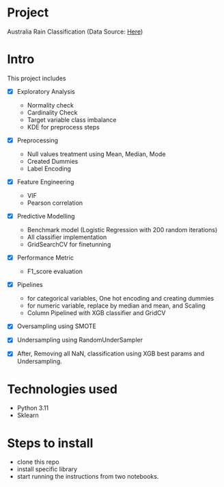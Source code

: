 

# Project
Australia Rain Classification (Data Source: [Here](https://www.kaggle.com/datasets/jsphyg/weather-dataset-rattle-package))

# Intro #
This project includes
- [x] Exploratory Analysis
  - Normality check
  - Cardinality Check
  - Target variable class imbalance
  - KDE for preprocess steps
- [x] Preprocessing
  - Null values treatment using Mean, Median, Mode
  - Created Dummies
  - Label Encoding 
- [x] Feature Engineering
  - VIF
  - Pearson correlation
- [x] Predictive Modelling
  - Benchmark model (Logistic Regression with 200 random iterations)
  - All classifier implementation
  - GridSearchCV for finetunning
- [x] Performance Metric
  - F1_score evaluation
- [x] Pipelines
  - for categorical variables, One hot encoding and creating dummies
  - for numeric variable, replace by median and mean, and Scaling
  - Column Pipelined with XGB classifier and GridCV
- [x] Oversampling using SMOTE
- [x] Undersampling using RandomUnderSampler
- [x] After, Removing all NaN, classification using XGB best params and Undersampling.



# Technologies used #

* Python 3.11
* Sklearn

# Steps to install #
* clone this repo
* install specific library
* start running the instructions from two notebooks.